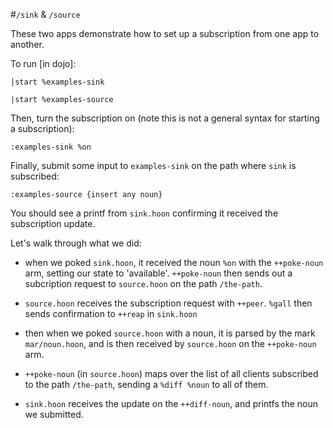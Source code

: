 #`/sink` & `/source`

These two apps demonstrate how to set up a subscription from one app to another.

To run [in dojo]:

    |start %examples-sink

    |start %examples-source

Then, turn the subscription on (note this is not a general syntax for starting a subscription):

    :examples-sink %on

Finally, submit some input to `examples-sink` on the path where `sink` is subscribed:

    :examples-source {insert any noun}

You should see a printf from `sink.hoon` confirming it received the subscription update.

Let's walk through what we did:

- when we poked `sink.hoon`, it received the noun `%on` with the `++poke-noun` arm, setting our state to 'available'. `++poke-noun` then sends out a subcription request to `source.hoon` on the path `/the-path`.

- `source.hoon` receives the subscription request with `++peer`. `%gall` then sends confirmation to `++reap` in `sink.hoon`

- then when we poked `source.hoon` with a noun, it is parsed by the mark `mar/noun.hoon`, and is then received by `source.hoon` on the `++poke-noun` arm. 

- `++poke-noun` (in `source.hoon`) maps over the list of all clients subscribed to the path `/the-path`, sending a `%diff %noun` to all of them.

- `sink.hoon` receives the update on the `++diff-noun`, and printfs the noun we submitted.
